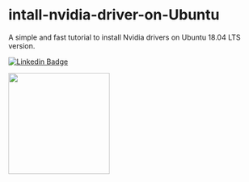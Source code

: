 # intall-nvidia-driver-on-Ubuntu
A simple and fast tutorial to install Nvidia drivers on Ubuntu 18.04 LTS version.


[![Linkedin Badge](https://images.bjorn3d.com/Material/revimages/video/Nvidia_GTX680/NV_GF_GTX_preferred_badge_FOR_WEB_ONLY.png)](https://www.linkedin.com/in/italo-de-pontes-oliveira/)

<img src="https://images.bjorn3d.com/Material/revimages/video/Nvidia_GTX680/NV_GF_GTX_preferred_badge_FOR_WEB_ONLY.png" width="200" />
